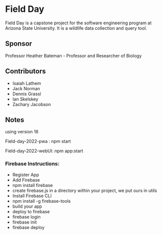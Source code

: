 # Field Day

Field Day is a capstone project for the software engineering program at Arizona State University. It is a wildlife data collection and query tool.

## Sponsor

Professor Heather Bateman - Professor and Researcher of Biology

## Contributors

-   Isaiah Lathem
-   Jack Norman
-   Dennis Grassl
-   Ian Skelskey
-   Zachary Jacobson

## Notes

using version 16

Field-day-2022-pwa : npm start

Field-day-2022-webUI: npm app:start

### Firebase Instructions:

-   Register App
-   Add Firebase
-   npm install firebase
-   create firebase.js in a directory within your project, we put ours in utils
-   Install Firebase CLI
-   npm install -g firebase-tools
-   build your app
-   deploy to firebase
-   firebase login
-   firebase init
-   firebase deploy
